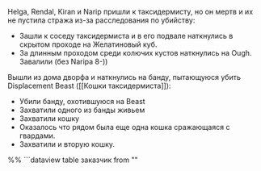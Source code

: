 Helga, Rendal, Kiran и Narip пришли к таксидермисту, но он мертв и их не пустила стража из-за расследования по убийству:
- Зашли к соседу таксидермиста и в его подвале наткнулись в скрытом проходе на Желатиновый куб.
- За длинным проходом среди колючих кустов наткнулись на Ough. Завалили (без Naripa 8-))

Вышли из дома дворфа и наткнулись на банду, пытающуюся убить Displacement Beast ([[Кошки таксидермиста]]):
- Убили банду, охотившуюся на Beast
- Захватили одного из банды живьем
- Захватили кошку
- Оказалось что рядом была еще одна кошка сражающаяся с гвардами.
- Захватили и вторую кошку.


%% ```dataview
table заказчик from ""
``` %%
